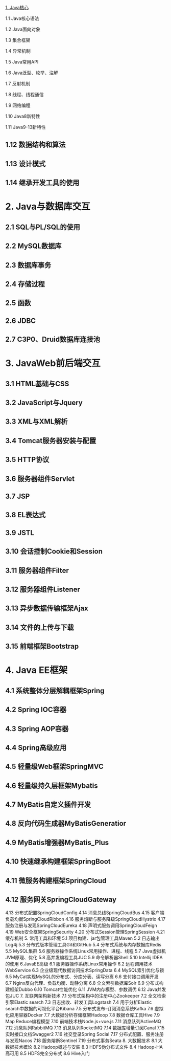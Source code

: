 [1. Java核心]()

1.1 Java核心语法

1.2 Java面向对象

1.3 集合框架

1.4 异常机制

1.5 Java常用API

1.6 Java泛型、枚举、注解

1.7 反射机制

1.8 线程、线程通信

1.9 网络编程

1.10 Java8新特性

1.11 Java9-13新特性

## 1.12 数据结构和算法
## 1.13 设计模式
## 1.14 继承开发工具的使用
# 2. Java与数据库交互
## 2.1 SQL与PL/SQL的使用
## 2.2 MySQL数据库
## 2.3 数据库事务
## 2.4 存储过程
## 2.5 函数
## 2.6 JDBC
## 2.7 C3P0、Druid数据库连接池
# 3. JavaWeb前后端交互
## 3.1 HTML基础与CSS
## 3.2 JavaScript与Jquery
## 3.3 XML与XML解析
## 3.4 Tomcat服务器安装与配置
## 3.5 HTTP协议
## 3.6 服务器组件Servlet
## 3.7 JSP
## 3.8 EL表达式
## 3.9 JSTL
## 3.10 会话控制Cookie和Session
## 3.11 服务器组件Filter
## 3.12 服务器组件Listener
## 3.13 异步数据传输框架Ajax
## 3.14 文件的上传与下载
## 3.15 前端框架Bootstrap
# 4. Java EE框架
## 4.1 系统整体分层解耦框架Spring
## 4.2 Spring IOC容器
## 4.3 Spring AOP容器
## 4.4 Spring高级应用
## 4.5 轻量级Web框架SpringMVC
## 4.6 轻量级持久层框架Mybatis
## 4.7 MyBatis自定义插件开发
## 4.8 反向代码生成器MyBatisGeneratior
## 4.9 MyBatis增强器MyBatis_Plus
## 4.10 快速继承构建框架SpringBoot
## 4.11 微服务构建框架SpringCloud
## 4.12 服务网关SpringCloudGateway
4.13 分布式配置SpringCloudConfig
4.14 消息总线SpringCloudBus
4.15 客户端负载均衡SpringCloudRibbon
4.16 服务熔断与服务降级SpringCloudHystrix
4.17 服务注册与发现SpringCloudEureka
4.18 声明式服务调用SpringCloudFeign
4.19 Web安全框架SpringSecurity
4.20 分布式Session管理SpringSession
4.21 缓存机制
5. 常用工具和环境
5.1 项目构建、jar包管理工具Maven
5.2 日志输出Log4j
5.3 分布式版本管理工具Git和GitHub
5.4 分布式系统与内存数据库Redis
5.5 MySQL集群
5.6 服务器操作系统Linux常用操作、进程、线程
5.7 Java虚拟机JVM原理、优化
5.8 高并发编程工具JUC
5.9 命令解析器Shell
5.10 Intellij IDEA的使用
6.JavaEE高级
6.1 服务器操作系统Linux常用操作
6.2 远程调用技术WebService
6.3 企业级现代数据访问技术SpringData
6.4 MySQL索引优化与锁
6.5 MyCat实现MySQL的分布式、分库分表、读写分离
6.6 支付接口调用开发
6.7 Nginx反向代理、负载均衡、动静分离
6.8 全文索引数据库Solr
6.9 分布式构建框架Dubbo
6.10 Tomcat性能优化
6.11 JVM内存模型、参数调优
6.12 Java并发包JUC
7. 互联网架构新技术
7.1 分布式架构中的注册中心Zookeeper
7.2 全文检索引擎Elastic search
7.3 日志接收、转发工具Logstash
7.4 用于分析Elastic search中数据的可视化平台Kibana
7.5 分布式发布-订阅消息系统Kafka
7.6 虚拟化应用容器Docker
7.7 大数据分析存储框架Hadoop
7.8 数据仓库工具Hive
7.9 Map Reduce编程模型
7.10 前端技术栈Node.js+vue.js
7.11 消息队列ActiveMQ
7.12 消息队列RabbitMQ
7.13 消息队列RocketMQ
7.14 数据库增量订阅Canal
7.15 实时接口文档Swagger2
7.16 社交登录Spring Social
7.17 分布式配置、服务注册与发现Nacos
7.18 服务熔断Sentinel
7.19 分布式事务Seata
8. 大数据技术
8.1 大数据技术概论
8.2 Hadoop概述与安装
8.3 HDFS伪分布式文件
8.4 Hadoop-HA高可用
8.5 HDFS完全分布式
8.6 Hive入门
